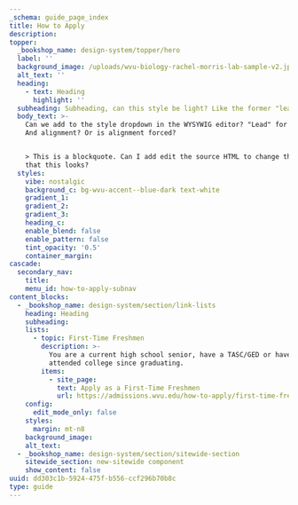 ```yaml
---
_schema: guide_page_index
title: How to Apply
description:
topper:
  _bookshop_name: design-system/topper/hero
  label: ''
  background_image: /uploads/wvu-biology-rachel-morris-lab-sample-v2.jpg
  alt_text: ''
  heading:
    - text: Heading
      highlight: ''
  subheading: Subheading, can this style be light? Like the former "lead" style?
  body_text: >-
    Can we add to the style dropdown in the WYSYWIG editor? "Lead" for example.
    And alignment? Or is alignment forced?


    > This is a blockquote. Can I add edit the source HTML to change the way
    that this looks?
  styles:
    vibe: nostalgic
    background_c: bg-wvu-accent--blue-dark text-white
    gradient_1:
    gradient_2:
    gradient_3:
    heading_c:
    enable_blend: false
    enable_pattern: false
    tint_opacity: '0.5'
    container_margin:
cascade:
  secondary_nav:
    title:
    menu_id: how-to-apply-subnav
content_blocks:
  - _bookshop_name: design-system/section/link-lists
    heading: Heading
    subheading:
    lists:
      - topic: First-Time Freshmen
        description: >-
          You are a current high school senior, have a TASC/GED or haven't
          attended college since graduating.
        items:
          - site_page:
            text: Apply as a First-Time Freshmen
            url: https://admissions.wvu.edu/how-to-apply/first-time-freshmen
    config:
      edit_mode_only: false
    styles:
      margin: mt-n8
    background_image:
    alt_text:
  - _bookshop_name: design-system/section/sitewide-section
    sitewide_section: new-sitewide component
    show_content: false
uuid: dd303c1b-5924-475f-b556-ccf296b70b8c
type: guide
---
```

